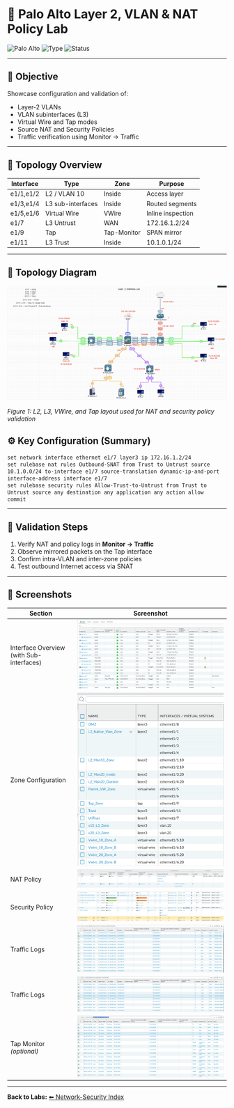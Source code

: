 # 🔄 Palo Alto Layer 2, VLAN & NAT Policy Lab

![Palo Alto](https://img.shields.io/badge/Palo%20Alto-Firewall-orange)
![Type](https://img.shields.io/badge/Lab-L2%20Interfaces%20%7C%20NAT-blue)
![Status](https://img.shields.io/badge/Status-Complete-green)

---

## 🎯 Objective
Showcase configuration and validation of:
- Layer-2 VLANs  
- VLAN subinterfaces (L3)  
- Virtual Wire and Tap modes  
- Source NAT and Security Policies  
- Traffic verification using Monitor → Traffic

---

## 🧱 Topology Overview
| Interface | Type | Zone | Purpose |
|------------|------|------|----------|
| e1/1,e1/2 | L2 / VLAN 10 | Inside | Access layer |
| e1/3,e1/4 | L3 sub-interfaces | Inside | Routed segments |
| e1/5,e1/6 | Virtual Wire | VWire | Inline inspection |
| e1/7 | L3 Untrust | WAN | 172.16.1.2/24 |
| e1/9 | Tap | Tap-Monitor | SPAN mirror |
| e1/11 | L3 Trust | Inside | 10.1.0.1/24 |

---

## 🧭 Topology Diagram

![Topology](../assets/screenshots/palo-alto-l2-nat-interface-lab/topology.png)

*Figure 1: L2, L3, VWire, and Tap layout used for NAT and security policy validation*


## ⚙️ Key Configuration (Summary)

```
set network interface ethernet e1/7 layer3 ip 172.16.1.2/24
set rulebase nat rules Outbound-SNAT from Trust to Untrust source 10.1.0.0/24 to-interface e1/7 source-translation dynamic-ip-and-port interface-address interface e1/7
set rulebase security rules Allow-Trust-to-Untrust from Trust to Untrust source any destination any application any action allow
commit
```

---

## 🧪 Validation Steps
1. Verify NAT and policy logs in **Monitor → Traffic**  
2. Observe mirrored packets on the Tap interface  
3. Confirm intra-VLAN and inter-zone policies  
4. Test outbound Internet access via SNAT

---

## 📸 Screenshots

| Section | Screenshot |
|----------|-------------|
| Interface Overview (with Sub-interfaces) | ![Interfaces](../assets/screenshots/palo-alto-l2-nat-interface-lab/interfaces.png) |
| Zone Configuration | ![Zones](../assets/screenshots/palo-alto-l2-nat-interface-lab/zones.png) |
| NAT Policy | ![NAT Policy](../assets/screenshots/palo-alto-l2-nat-interface-lab/nat-policy.png) |
| Security Policy | ![Security Policy](../assets/screenshots/palo-alto-l2-nat-interface-lab/security-policy.png) |
| Traffic Logs | ![Traffic Logs](../assets/screenshots/palo-alto-l2-nat-interface-lab/traffic-logs-l2-inter-zone.png) |
| Traffic Logs | ![Traffic Logs](../assets/screenshots/palo-alto-l2-nat-interface-lab/traffic-logs-l2-intra-zone.png) |
| Tap Monitor *(optional)* | ![Tap](../assets/screenshots/palo-alto-l2-nat-interface-lab/tap-monitor.png) |

---

**Back to Labs:** [⬅ Network-Security Index](./index.md)
